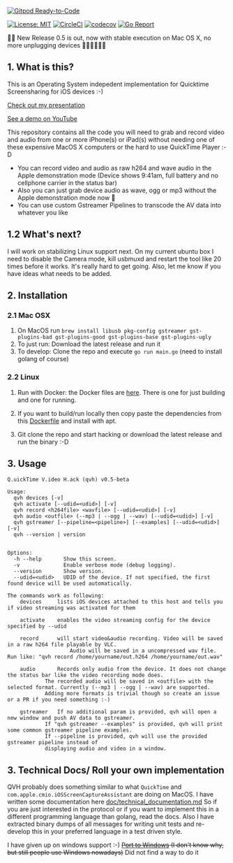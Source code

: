 [![Gitpod Ready-to-Code](https://img.shields.io/badge/Gitpod-Ready--to--Code-blue?logo=gitpod)](https://gitpod.io/#https://github.com/danielpaulus/quicktime_video_hack) 

[![License: MIT](https://img.shields.io/badge/License-MIT-yellow.svg)](https://opensource.org/licenses/MIT)
[![CircleCI](https://circleci.com/gh/danielpaulus/quicktime_video_hack.svg?style=svg)](https://circleci.com/gh/danielpaulus/quicktime_video_hack)
[![codecov](https://codecov.io/gh/danielpaulus/quicktime_video_hack/branch/master/graph/badge.svg)](https://codecov.io/gh/danielpaulus/quicktime_video_hack)
[![Go Report](https://goreportcard.com/badge/github.com/danielpaulus/quicktime_video_hack)](https://goreportcard.com/report/github.com/danielpaulus/quicktime_video_hack)

🎉🎉 New Release 0.5 is out, now with stable execution on Mac OS X, no more unplugging devices 🎉🎉🎉🎉🎉🎉
## 1. What is this?
This is an Operating System indepedent implementation for Quicktime Screensharing for iOS devices :-)

[Check out my presentation](https://danielpaulus.github.io/quicktime_video_hack_presentation)

[See a demo on YouTube](https://youtu.be/8v5f_ybSjHk)

This repository contains all the code you will need to grab and record video and audio from one or more iPhone(s) or iPad(s)
without needing one of these expensive MacOS X computers or the hard to use QuickTime Player :-D

- You can record video and audio as raw h264 and wave audio in the Apple demonstration mode (Device shows 9:41am, full battery and no cellphone carrier in the status bar) 
- Also you can just grab device audio as wave, ogg or mp3 without the Apple demonstration mode now 🎉
- You can use custom Gstreamer Pipelines to transcode the AV data into whatever you like
## 1.2 What's next?
I will work on stabilizing Linux support next. On my current ubuntu box I need to disable the Camera mode, kill usbmuxd and restart the tool like 20 times before it works. It's really hard to get going. 
Also, let me know if you have ideas what needs to be added. 

## 2. Installation
### 2.1 Mac OSX
1. On MacOS run `brew install libusb pkg-config gstreamer gst-plugins-bad gst-plugins-good gst-plugins-base gst-plugins-ugly`
2. To just run: Download the latest release and run it
3. To develop: Clone the repo and execute `go run main.go` (need to install golang of course)
### 2.2 Linux
1. Run with Docker: the Docker files are [here](https://github.com/danielpaulus/quicktime_video_hack/tree/master/docker). There is one for just building and one for running. 

2. If you want to build/run locally then copy paste the dependencies from this [Dockerfile](https://github.com/danielpaulus/quicktime_video_hack/blob/master/docker/Dockerfile.debian) and install with apt.
3. Git clone the repo and start hacking or download the latest release and run the binary :-D


## 3. Usage
```
Q.uickTime V.ideo H.ack (qvh) v0.5-beta

Usage:
  qvh devices [-v]
  qvh activate [--udid=<udid>] [-v]
  qvh record <h264file> <wavfile> [--udid=<udid>] [-v]
  qvh audio <outfile> (--mp3 | --ogg | --wav) [--udid=<udid>] [-v]
  qvh gstreamer [--pipeline=<pipeline>] [--examples] [--udid=<udid>] [-v]
  qvh --version | version


Options:
  -h --help       Show this screen.
  -v              Enable verbose mode (debug logging).
  --version       Show version.
  --udid=<udid>   UDID of the device. If not specified, the first found device will be used automatically.

The commands work as following:
	devices		lists iOS devices attached to this host and tells you if video streaming was activated for them

	activate	enables the video streaming config for the device specified by --udid

	record		will start video&audio recording. Video will be saved in a raw h264 file playable by VLC.
	            	Audio will be saved in a uncompressed wav file. Run like: "qvh record /home/yourname/out.h264 /home/yourname/out.wav"

	audio		Records only audio from the device. It does not change the status bar like the video recording mode does.
			The recorded audio will be saved in <outfile> with the selected format. Currently (--mp3 | --ogg | --wav) are supported.
			Adding more formats is trivial though so create an issue or a PR if you need something :-)

	gstreamer	If no additional param is provided, qvh will open a new window and push AV data to gstreamer.
			If "qvh gstreamer --examples" is provided, qvh will print some common gstreamer pipeline examples.
			If --pipeline is provided, qvh will use the provided gstreamer pipeline instead of
			displaying audio and video in a window.
```

## 3. Technical Docs/ Roll your own implementation
QVH probably does something similar to what `QuickTime` and `com.apple.cmio.iOSScreenCaptureAssistant` are doing on MacOS.
I have written some documentation here [doc/technical_documentation.md](https://github.com/danielpaulus/quicktime_video_hack/blob/master/doc/technical_documentation.md)
So if you are just interested in the protocol or if you want to implement this in a different programming language than golang, read the docs.
Also I have extracted binary dumps of all messages for writing unit tests and re-develop this in your preferred language in a test driven style.

I have given up on windows support  :-)
~~[Port to Windows](https://github.com/danielpaulus/quicktime_video_hack/tree/windows/windows) (I don't know why, but still people use Windows nowadays)~~ Did not find a way to do it



